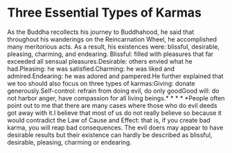 # Three Essential Types of Karmas

​As the Buddha recollects his journey to Buddhahood, he said that throughout his wanderings on the Reincarnation Wheel, he accomplished many meritorious acts. As a result, his existences were: blissful, desirable, pleasing, charming, and endearing.        Blissful: filled with pleasures that far exceeded all sensual pleasures.Desirable: others envied what he had.Pleasing: he was satisfied.Charming: he was liked and admired.Endearing: he was adored and pampered.He further explained that we too should also focus on three types of karmas:Giving: donate generously.Self-control: refrain from doing evil, do only goodGood will: do not harbor anger, have compassion for all living beings.* * * * *​People often point out to me that there are many cases where those who do evil deeds got away with it.​I believe that most of us do not really believe so because it would contradict the Law of Cause and Effect: that is, if you create bad karma, you will reap bad consequences. The evil doers may appear to have desirable results but their existence can hardly be described as blissful, desirable, pleasing, charming or endearing.